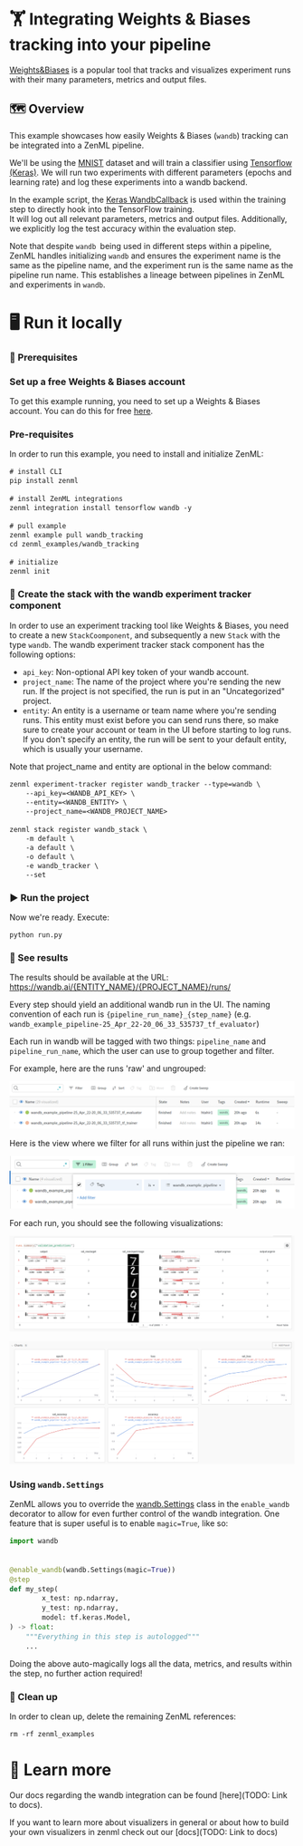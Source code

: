 # 🏋️ Integrating Weights & Biases tracking into your pipeline

[Weights&Biases](https://wandb.ai/site/experiment-tracking) is a popular
tool that tracks and visualizes experiment runs with their many parameters,
metrics and output files.

## 🗺 Overview
This example showcases how easily Weights & Biases (`wandb`) tracking can be integrated into a ZenML pipeline.

We'll be using the [MNIST](http://yann.lecun.com/exdb/mnist/) dataset and
will train a classifier using [Tensorflow (Keras)](https://www.tensorflow.org/).
We will run two experiments with different parameters (epochs and learning rate)
and log these experiments into a wandb backend. 

In the example script, the [Keras WandbCallback](https://docs.wandb.ai/ref/python/integrations/keras/wandbcallback) is
used within the training step to directly hook into the TensorFlow training.  
It will log out all relevant parameters, metrics and output files. Additionally,
we explicitly log the test accuracy within the evaluation step.

Note that despite `wandb `being used in different steps within a pipeline, ZenML handles initializing `wandb` 
and ensures the experiment name is the same as the pipeline name, and the experiment run is the same name 
as the pipeline run name. This establishes a lineage between pipelines in ZenML and experiments in `wandb`.

# 🖥 Run it locally

### 📄 Prerequisites 

### Set up a free Weights & Biases account
To get this example running, you need to set up a Weights & Biases account. You can do this for free [here](https://wandb.ai/login?signup=true).

### Pre-requisites
In order to run this example, you need to install and initialize ZenML:

```shell
# install CLI
pip install zenml

# install ZenML integrations
zenml integration install tensorflow wandb -y

# pull example
zenml example pull wandb_tracking
cd zenml_examples/wandb_tracking

# initialize
zenml init
```

### 🥞 Create the stack with the wandb experiment tracker component

In order to use an experiment tracking tool like Weights & Biases, you need to create a new `StackCoomponent`,  and 
subsequently a new `Stack` with the type `wandb`. The wandb experiment tracker stack component has the following options:

- `api_key`: Non-optional API key token of your wandb account.
- `project_name`: The name of the project where you're sending the new run. If the project is not specified, the run is put in an "Uncategorized" project.
- `entity`: An entity is a username or team name where you're sending runs. This entity must exist before you can send runs there, so make sure to create your account or team in the UI before starting to log runs. If you don't specify an entity, the run will be sent to your default entity, which is usually your username. 

Note that project_name and entity are optional in the below command:

```shell
zenml experiment-tracker register wandb_tracker --type=wandb \
    --api_key=<WANDB_API_KEY> \
    --entity=<WANDB_ENTITY> \
    --project_name=<WANDB_PROJECT_NAME>

zenml stack register wandb_stack \
    -m default \
    -a default \
    -o default \
    -e wandb_tracker \
    --set
```

### ▶ Run the project
Now we're ready. Execute:

```shell
python run.py
```

### 🔮 See results
The results should be available at the URL: https://wandb.ai/{ENTITY_NAME}/{PROJECT_NAME}/runs/

Every step should yield an additional wandb run in the UI. The naming convention of each run is `{pipeline_run_name}_{step_name}` (e.g. `wandb_example_pipeline-25_Apr_22-20_06_33_535737_tf_evaluator`)

Each run in wandb will be tagged with two things: `pipeline_name` and `pipeline_run_name`, which the user can use to group together and filter. 

For example, here are the runs 'raw' and ungrouped:

![Chart Results](assets/wandb_runs_ungrouped.png)

Here is the view where we filter for all runs within just the pipeline we ran:

![Chart Results](assets/wandb_grouped.png)

For each run, you should see the following visualizations:

![Table Results](assets/wandb_table_results.png)

![Chart Results](assets/wandb_charts_results.png)

### Using `wandb.Settings`

ZenML allows you to override the [wandb.Settings](https://github.com/wandb/client/blob/master/wandb/sdk/wandb_settings.py#L353) 
class in the `enable_wandb` decorator to allow for even further control of the wandb integration. One feature that is super useful 
is to enable `magic=True`, like so:

```python
import wandb


@enable_wandb(wandb.Settings(magic=True))
@step
def my_step(
        x_test: np.ndarray,
        y_test: np.ndarray,
        model: tf.keras.Model,
) -> float:
    """Everything in this step is autologged"""
    ...
```

Doing the above auto-magically logs all the data, metrics, and results within the step, no further action required!

### 🧽 Clean up
In order to clean up, delete the remaining ZenML references:

```shell
rm -rf zenml_examples
```

# 📜 Learn more

Our docs regarding the wandb integration can be found [here](TODO: Link to docs).

If you want to learn more about visualizers in general or about how to build your own visualizers in zenml
check out our [docs](TODO: Link to docs)
